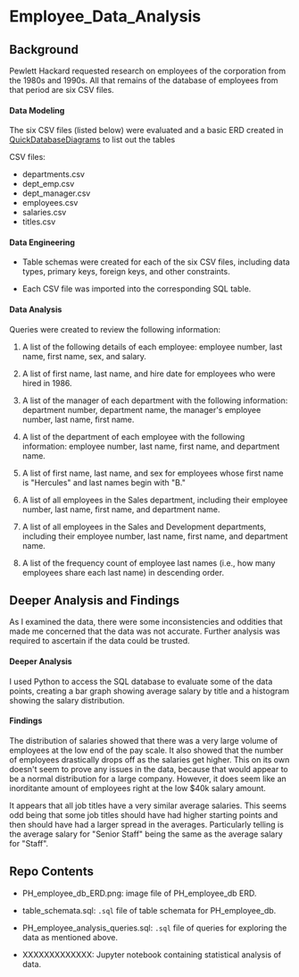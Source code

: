 # Employee_Data_Analysis

## Background

Pewlett Hackard requested research on employees of the corporation from the 1980s and 1990s. All that remains of the database of employees from that period are six CSV files.

#### Data Modeling

The six CSV files (listed below) were evaluated and a basic ERD created in [QuickDatabaseDiagrams](http://www.quickdatabasediagrams.com) to list out the tables

CSV files:
* departments.csv
* dept_emp.csv
* dept_manager.csv
* employees.csv
* salaries.csv
* titles.csv

#### Data Engineering

* Table schemas were created for each of the six CSV files, including data types, primary keys, foreign keys, and other constraints.

* Each CSV file was imported into the corresponding SQL table. 

#### Data Analysis

Queries were created to review the following information:

1. A list of the following details of each employee: employee number, last name, first name, sex, and salary.

2. A list of first name, last name, and hire date for employees who were hired in 1986.

3. A list of the manager of each department with the following information: department number, department name, the manager's employee number, last name, first name.

4. A list of the department of each employee with the following information: employee number, last name, first name, and department name.

5. A list of first name, last name, and sex for employees whose first name is "Hercules" and last names begin with "B."

6. A list of all employees in the Sales department, including their employee number, last name, first name, and department name.

7. A list of all employees in the Sales and Development departments, including their employee number, last name, first name, and department name.

8. A list of the frequency count of employee last names (i.e., how many employees share each last name) in descending order.

## Deeper Analysis and Findings
As I examined the data, there were some inconsistencies and oddities that made me concerned that the data was not accurate. Further analysis was required to ascertain if the data could be trusted.

#### Deeper Analysis
 I used Python to access the SQL database to evaluate some of the data points, creating a bar graph showing average salary by title and a histogram showing the salary distribution.

#### Findings
The distribution of salaries showed that there was a very large volume of employees at the low end of the pay scale.  It also showed that the number of employees drastically drops off as the salaries get higher.  This on its own doesn't seem to prove any issues in the data, because that would appear to be a normal distribution for a large company.  However, it does seem like an inorditante amount of employees right at the low $40k salary amount.  

It appears that all job titles have a very similar average salaries.  This seems odd being that some job titles should have had higher starting points and then should have had a larger spread in the averages.  Particularly telling is the average salary for "Senior Staff" being the same as the average salary for "Staff".

## Repo Contents

* PH_employee_db_ERD.png: image file of PH_employee_db ERD.

* table_schemata.sql:  `.sql` file of table schemata for PH_employee_db.

* PH_employee_analysis_queries.sql:  `.sql` file of queries for exploring the data as mentioned above.

* XXXXXXXXXXXXX: Jupyter notebook containing statistical analysis of data.